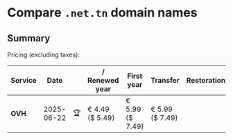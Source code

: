 # Compare `.net.tn` domain names

## Summary

Pricing (excluding taxes):

| Service | Date |  | / Renewed year | First year | Transfer | Restoration |
|--|--|--|--|--|--|--|
| **OVH** | 2025-06-22 | 🏆 | € 4.49<br>($ 5.49) | € 5.99<br>($ 7.49) | € 5.99<br>($ 7.49) |  |
